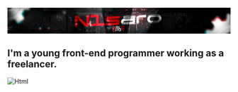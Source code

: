 [![Header](https://github.com/IluF1/IluF1/blob/main/assets/n1saro.png)](https://kwork.ru/user/n1saro)
## I'm a young front-end programmer working as a freelancer.
![Html](https://img.shields.io/badge/HTML-blue)
